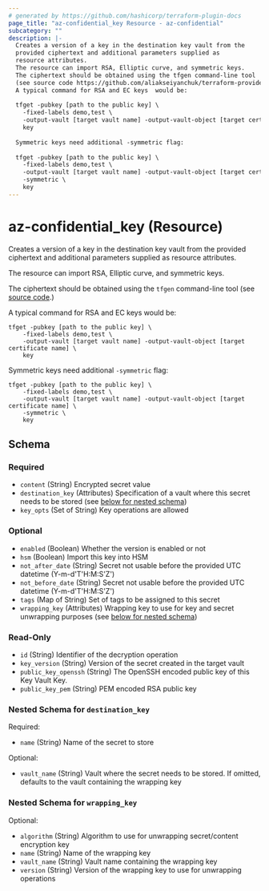 ```yaml
---
# generated by https://github.com/hashicorp/terraform-plugin-docs
page_title: "az-confidential_key Resource - az-confidential"
subcategory: ""
description: |-
  Creates a version of a key in the destination key vault from the
  provided ciphertext and additional parameters supplied as
  resource attributes.
  The resource can import RSA, Elliptic curve, and symmetric keys.
  The ciphertext should be obtained using the tfgen command-line tool
  (see source code https://github.com/aliakseiyanchuk/terraform-provider-az-confidential.)
  A typical command for RSA and EC keys  would be:
  
  tfget -pubkey [path to the public key] \
  	-fixed-labels demo,test \
  	-output-vault [target vault name] -output-vault-object [target certificate name] \
  	key
  
  Symmetric keys need additional -symmetric flag:
  
  tfget -pubkey [path to the public key] \
  	-fixed-labels demo,test \
  	-output-vault [target vault name] -output-vault-object [target certificate name] \
  	-symmetric \
  	key
---
```


# az-confidential_key (Resource)

Creates a version of a key in the destination key vault from the
provided ciphertext and additional parameters supplied as
resource attributes.

The resource can import RSA, Elliptic curve, and symmetric keys.

The ciphertext should be obtained using the `tfgen` command-line tool
(see [source code](https://github.com/aliakseiyanchuk/terraform-provider-az-confidential).)

A typical command for RSA and EC keys  would be:
```shell
tfget -pubkey [path to the public key] \
	-fixed-labels demo,test \
	-output-vault [target vault name] -output-vault-object [target certificate name] \
	key
```
Symmetric keys need additional `-symmetric` flag:
```shell
tfget -pubkey [path to the public key] \
	-fixed-labels demo,test \
	-output-vault [target vault name] -output-vault-object [target certificate name] \
	-symmetric \
	key
```



<!-- schema generated by tfplugindocs -->
## Schema

### Required

- `content` (String) Encrypted secret value
- `destination_key` (Attributes) Specification of a vault where this secret needs to be stored (see [below for nested schema](#nestedatt--destination_key))
- `key_opts` (Set of String) Key operations are allowed

### Optional

- `enabled` (Boolean) Whether the version is enabled or not
- `hsm` (Boolean) Import this key into HSM
- `not_after_date` (String) Secret not usable before the provided UTC datetime (Y-m-d'T'H:M:S'Z')
- `not_before_date` (String) Secret not usable before the provided UTC datetime (Y-m-d'T'H:M:S'Z')
- `tags` (Map of String) Set of tags to be assigned to this secret
- `wrapping_key` (Attributes) Wrapping key to use for key and secret unwrapping purposes (see [below for nested schema](#nestedatt--wrapping_key))

### Read-Only

- `id` (String) Identifier of the decryption operation
- `key_version` (String) Version of the secret created in the target vault
- `public_key_openssh` (String) The OpenSSH encoded public key of this Key Vault Key.
- `public_key_pem` (String) PEM encoded RSA public key

<a id="nestedatt--destination_key"></a>
### Nested Schema for `destination_key`

Required:

- `name` (String) Name of the secret to store

Optional:

- `vault_name` (String) Vault where the secret needs to be stored. If omitted, defaults to the vault containing the wrapping key


<a id="nestedatt--wrapping_key"></a>
### Nested Schema for `wrapping_key`

Optional:

- `algorithm` (String) Algorithm to use for unwrapping secret/content encryption key
- `name` (String) Name of the wrapping key
- `vault_name` (String) Vault name containing the wrapping key
- `version` (String) Version of the wrapping key to use for unwrapping operations
